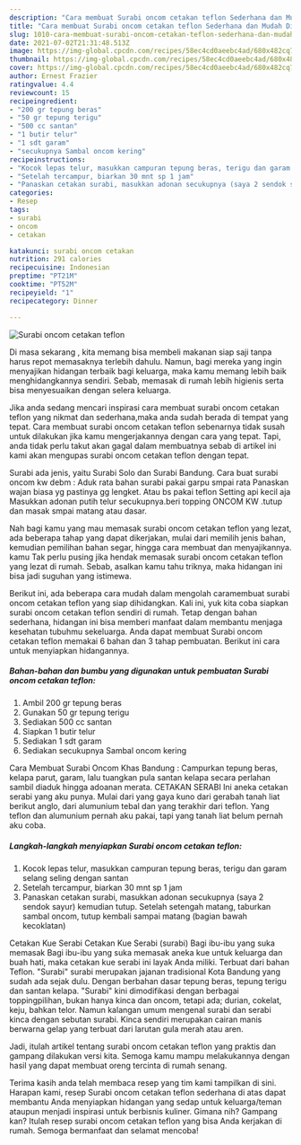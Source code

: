 ```yaml
---
description: "Cara membuat Surabi oncom cetakan teflon Sederhana dan Mudah Dibuat"
title: "Cara membuat Surabi oncom cetakan teflon Sederhana dan Mudah Dibuat"
slug: 1010-cara-membuat-surabi-oncom-cetakan-teflon-sederhana-dan-mudah-dibuat
date: 2021-07-02T21:31:48.513Z
image: https://img-global.cpcdn.com/recipes/58ec4cd0aeebc4ad/680x482cq70/surabi-oncom-cetakan-teflon-foto-resep-utama.jpg
thumbnail: https://img-global.cpcdn.com/recipes/58ec4cd0aeebc4ad/680x482cq70/surabi-oncom-cetakan-teflon-foto-resep-utama.jpg
cover: https://img-global.cpcdn.com/recipes/58ec4cd0aeebc4ad/680x482cq70/surabi-oncom-cetakan-teflon-foto-resep-utama.jpg
author: Ernest Frazier
ratingvalue: 4.4
reviewcount: 15
recipeingredient:
- "200 gr tepung beras"
- "50 gr tepung terigu"
- "500 cc santan"
- "1 butir telur"
- "1 sdt garam"
- "secukupnya Sambal oncom kering"
recipeinstructions:
- "Kocok lepas telur, masukkan campuran tepung beras, terigu dan garam selang seling dengan santan"
- "Setelah tercampur, biarkan 30 mnt sp 1 jam"
- "Panaskan cetakan surabi, masukkan adonan secukupnya (saya 2 sendok sayur) kemudian tutup. Setelah setengah matang, taburkan sambal oncom, tutup kembali sampai matang (bagian bawah kecoklatan)"
categories:
- Resep
tags:
- surabi
- oncom
- cetakan

katakunci: surabi oncom cetakan 
nutrition: 291 calories
recipecuisine: Indonesian
preptime: "PT21M"
cooktime: "PT52M"
recipeyield: "1"
recipecategory: Dinner

---
```



![Surabi oncom cetakan teflon](https://img-global.cpcdn.com/recipes/58ec4cd0aeebc4ad/680x482cq70/surabi-oncom-cetakan-teflon-foto-resep-utama.jpg)

Di masa  sekarang , kita memang bisa membeli makanan siap saji tanpa harus repot memasaknya terlebih dahulu. Namun, bagi mereka yang ingin menyajikan hidangan terbaik bagi keluarga, maka kamu memang lebih baik menghidangkannya sendiri. Sebab, memasak di rumah lebih higienis serta bisa menyesuaikan dengan selera keluarga.

Jika anda sedang mencari inspirasi cara membuat surabi oncom cetakan teflon yang nikmat dan sederhana,maka anda sudah berada di tempat yang tepat. Cara membuat surabi oncom cetakan teflon  sebenarnya tidak susah untuk dilakukan jika kamu mengerjakannya dengan cara yang tepat. Tapi, anda tidak perlu takut akan gagal dalam membuatnya 
sebab di artikel ini kami akan mengupas surabi oncom cetakan teflon dengan tepat.  

Surabi ada jenis, yaitu Surabi Solo dan Surabi Bandung. Cara buat surabi oncom kw debm : Aduk rata bahan surabi pakai garpu smpai rata Panaskan wajan biasa yg pastinya gg lengket. Atau bs pakai teflon Setting api kecil aja Masukkan adonan putih telur secukupnya.beri topping ONCOM KW .tutup dan masak smpai matang atau dasar.

Nah bagi kamu yang mau memasak surabi oncom cetakan teflon yang lezat, ada beberapa tahap yang dapat dikerjakan, mulai dari memilih jenis bahan, kemudian pemilihan bahan segar, hingga cara membuat dan menyajikannya. kamu Tak perlu pusing jika hendak memasak surabi oncom cetakan teflon yang lezat di rumah. Sebab, asalkan kamu  tahu triknya, maka hidangan ini bisa jadi suguhan yang istimewa.

Berikut ini, ada beberapa cara mudah dalam mengolah caramembuat surabi oncom cetakan teflon yang siap dihidangkan. Kali ini, yuk kita coba siapkan surabi oncom cetakan teflon sendiri di rumah. Tetap dengan bahan sederhana, hidangan ini bisa memberi manfaat dalam membantu menjaga kesehatan tubuhmu sekeluarga. Anda dapat membuat Surabi oncom cetakan teflon memakai 6 bahan dan 3 tahap pembuatan. Berikut ini cara untuk menyiapkan hidangannya.

<!--inarticleads1-->

##### Bahan-bahan dan bumbu yang digunakan untuk pembuatan Surabi oncom cetakan teflon:

1. Ambil 200 gr tepung beras
1. Gunakan 50 gr tepung terigu
1. Sediakan 500 cc santan
1. Siapkan 1 butir telur
1. Sediakan 1 sdt garam
1. Sediakan secukupnya Sambal oncom kering


Cara Membuat Surabi Oncom Khas Bandung : Campurkan tepung beras, kelapa parut, garam, lalu tuangkan pula santan kelapa secara perlahan sambil diaduk hingga adoanan merata. CETAKAN SERABI Ini aneka cetakan serabi yang aku punya. Mulai dari yang gaya kuno dari gerabah tanah liat berikut anglo, dari alumunium tebal dan yang terakhir dari teflon. Yang teflon dan alumunium pernah aku pakai, tapi yang tanah liat belum pernah aku coba. 

<!--inarticleads2-->

##### Langkah-langkah menyiapkan Surabi oncom cetakan teflon:

1. Kocok lepas telur, masukkan campuran tepung beras, terigu dan garam selang seling dengan santan
1. Setelah tercampur, biarkan 30 mnt sp 1 jam
1. Panaskan cetakan surabi, masukkan adonan secukupnya (saya 2 sendok sayur) kemudian tutup. Setelah setengah matang, taburkan sambal oncom, tutup kembali sampai matang (bagian bawah kecoklatan)


Cetakan Kue Serabi Cetakan Kue Serabi (surabi) Bagi ibu-ibu yang suka memasak Bagi ibu-ibu yang suka memasak aneka kue untuk keluarga dan buah hati, maka cetakan kue serabi ini layak Anda miliki. Terbuat dari bahan Teflon. &#34;Surabi&#34; surabi merupakan jajanan tradisional Kota Bandung yang sudah ada sejak dulu. Dengan berbahan dasar tepung beras, tepung terigu dan santan kelapa. &#34;Surabi&#34; kini dimodifikasi dengan berbagai toppingpilihan, bukan hanya kinca dan oncom, tetapi ada; durian, cokelat, keju, bahkan telor. Namun kalangan umum mengenal surabi dan serabi kinca dengan sebutan surabi. Kinca sendiri merupakan cairan manis berwarna gelap yang terbuat dari larutan gula merah atau aren. 

Jadi, itulah artikel tentang  surabi oncom cetakan teflon  yang praktis dan gampang dilakukan versi kita. Semoga kamu mampu melakukannya dengan hasil yang dapat membuat oreng tercinta di rumah senang. 

Terima kasih anda telah membaca resep yang tim kami tampilkan di sini. Harapan kami, resep  Surabi oncom cetakan teflon sederhana di atas dapat membantu Anda menyiapkan hidangan yang sedap untuk keluarga/teman ataupun menjadi inspirasi untuk berbisnis kuliner. Gimana nih? Gampang kan? Itulah resep surabi oncom cetakan teflon yang bisa Anda kerjakan di rumah. Semoga bermanfaat dan selamat mencoba!

